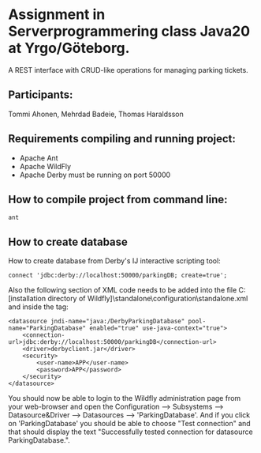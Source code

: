 # Assignment in Serverprogrammering class Java20 at Yrgo/Göteborg.

A REST interface with CRUD-like operations for managing parking tickets. 

## Participants: 
Tommi Ahonen, Mehrdad Badeie, Thomas Haraldsson

## Requirements compiling and running project:
 - Apache Ant
 - Apache WildFly
 - Apache Derby must be running on port 50000

## How to compile project from command line:
```
ant
```



## How to create database

How to create database from Derby's IJ interactive scripting tool:
```
connect 'jdbc:derby://localhost:50000/parkingDB; create=true';
```


Also the following section of XML code needs to be added into the file C:\[installation directory of Wildfly]\standalone\configuration\standalone.xml and inside the <datasources> tag:

```
<datasource jndi-name="java:/DerbyParkingDatabase" pool-name="ParkingDatabase" enabled="true" use-java-context="true">
	<connection-url>jdbc:derby://localhost:50000/parkingDB</connection-url>
	<driver>derbyclient.jar</driver>
	<security>
		<user-name>APP</user-name>
		<password>APP</password>
	</security>
</datasource>
```

You should now be able to login to the Wildfly administration page from your web-browser and open the Configuration --> Subsystems --> Datasource&Driver --> Datasources --> 'ParkingDatabase'. And if you click on 'ParkingDatabase' you should be able to choose "Test connection" and that should display the text "Successfully tested connection for datasource ParkingDatabase.".
